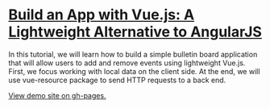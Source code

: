 # [Build an App with Vue.js: A Lightweight Alternative to AngularJS](https://scotch.io/tutorials/build-an-app-with-vue-js-a-lightweight-alternative-to-angularjs?utm_source=ActiveCampaign&utm_medium=email&utm_content=Advanced+Beginner+Challenge%3A+JavaScript+Day+13&utm_campaign=JS+Day+13)

In this tutorial, we will learn how to build a simple bulletin board application that will allow users to add and remove events using lightweight Vue.js. First, we focus working with local data on the client side. At the end, we will use vue-resource package to send HTTP requests to a back end.

[View demo site on gh-pages.](http://edwinchen85.github.io/vue_events_bulletin)
